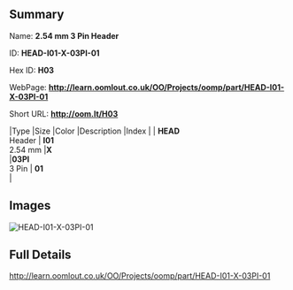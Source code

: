 

## Summary
 
Name: __2.54 mm 3 Pin Header__

ID: __HEAD-I01-X-03PI-01__

Hex ID: __H03__

WebPage: __http://learn.oomlout.co.uk/OO/Projects/oomp/part/HEAD-I01-X-03PI-01__

Short URL: __http://oom.lt/H03__


|Type   |Size   |Color   |Description   |Index   |
| __HEAD__ <br>Header  | __I01__<br>2.54 mm   |__X__<br>    |__03PI__<br>3 Pin    | __01__<br>  |


## Images
![HEAD-I01-X-03PI-01](http://oomlout.com/oomp-gen/parts/HEAD-I01-X-03PI-01/HEAD-I01-X-03PI-01_420.jpg)

## Full Details

 http://learn.oomlout.co.uk/OO/Projects/oomp/part/HEAD-I01-X-03PI-01

